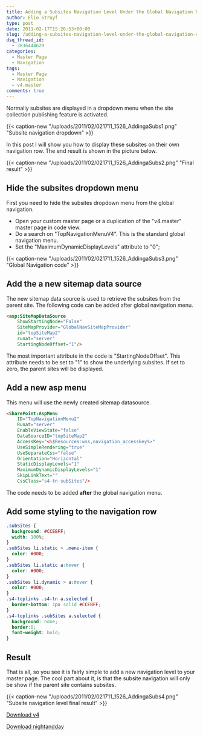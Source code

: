 ```yaml
---
title: Adding a Subsites Navigation Level Under the Global Navigation Row
author: Elio Struyf
type: post
date: 2011-02-17T15:26:53+00:00
slug: /adding-a-subsites-navigation-level-under-the-global-navigation-row/
dsq_thread_id:
  - 3836444629
categories:
  - Master Page
  - Navigation
tags:
  - Master Page
  - Navigation
  - v4.master
comments: true
---
```


Normally subsites are displayed in a dropdown menu when the site collection publishing feature is activated.

{{< caption-new "/uploads/2011/02/021711_1526_AddingaSubs1.png" "Subsite navigation dropdown" >}}

In this post I will show you how to display these subsites on their own navigation row. The end result is shown in the picture below.

{{< caption-new "/uploads/2011/02/021711_1526_AddingaSubs2.png" "Final result" >}}

## Hide the subsites dropdown menu

First you need to hide the subsites dropdown menu from the global navigation.

*   Open your custom master page or a duplication of the "v4.master" master page in code view.
*   Do a search on "TopNavigationMenuV4". This is the standard global navigation menu.
*   Set the "MaximumDynamicDisplayLevels" attribute to "0";

{{< caption-new "/uploads/2011/02/021711_1526_AddingaSubs3.png" "Global Navigation code" >}}

## Add the a new sitemap data source

The new sitemap data source is used to retrieve the subsites from the parent site. The following code can be added after global navigation menu.

```html
<asp:SiteMapDataSource
	ShowStartingNode="False"
	SiteMapProvider="GlobalNavSiteMapProvider"
	id="topSiteMap2"
	runat="server"
	StartingNodeOffset="1"/>
```

The most important attribute in the code is "StartingNodeOffset". This attribute needs to be set to "1" to show the underlying subsites. If set to zero, the parent sites will be displayed.

## Add a new asp menu

This menu will use the newly created sitemap datasource.

```html
<SharePoint:AspMenu
	ID="TopNavigationMenu2"
	Runat="server"
	EnableViewState="false"
	DataSourceID="topSiteMap2"
	AccessKey="<%$Resources:wss,navigation_accesskey%>"
	UseSimpleRendering="true"
	UseSeparateCss="false"
	Orientation="Horizontal"
	StaticDisplayLevels="1"
	MaximumDynamicDisplayLevels="1"
	SkipLinkText=""
	CssClass="s4-tn subSites"/>
```

The code needs to be added **after** the global navigation menu.

## Add some styling to the navigation row

```css
.subSites {
  background: #CCEBFF;
  width: 100%;
}
.subSites li.static > .menu-item {
  color: #000;
}
.subSites li.static a:hover {
  color: #000;
}
.subSites li.dynamic > a:hover {
  color: #000;
}
.s4-toplinks .s4-tn a.selected {
  border-bottom: 1px solid #CCEBFF;
}
.s4-toplinks .subSites a.selected {
  background: none;
  border:0;
  font-weight: bold;
}
```

## Result

That is all, so you see it is fairly simple to add a new navigation level to your master page. The cool part about it, is that the subsite navigation will only be show if the parent site contains subsites.

{{< caption-new "/uploads/2011/02/021711_1526_AddingaSubs4.png" "Subsite navigation level final result" >}}

[Download v4](/uploads/2011/02/Subsite-Navigation-level.master.txt)

[Download nightandday](/uploads/2011/07/nightandday_toplevelnavigation.zip)